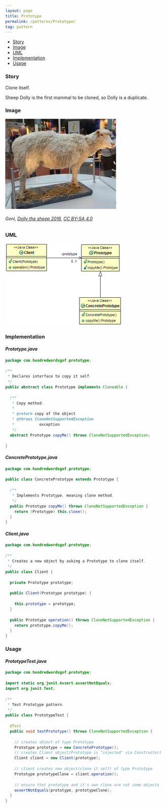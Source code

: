 ```yaml
---
layout: page
title: Prototype
permalink: /patterns/Prototype/
tag: pattern
---
```


* [Story](#Story)
* [Image](#Image)
* [UML](#UML)
* [Implementation](#Implementation)
* [Usage](#Usage)


###  <a id="Story"></a>Story 

Clone itself.

Sheep Dolly is the first mammal to be cloned, so Dolly is a duplicate.





###  <a id="Image"></a>Image 


![alt text](/assets/img/image/prototype.jpg "Sheep Dolly")  
###### Geni, <a href="https://commons.wikimedia.org/wiki/File:Dolly_the_sheep_2016.JPG">Dolly the sheep 2016</a>, <a href="https://creativecommons.org/licenses/by-sa/4.0/legalcode">CC BY-SA 4.0</a>



###  <a id="UML"></a>UML 
[![](/assets/img/uml/prototype.png)](/assets/img/uml/prototype.png)

###  <a id="Implementation"></a>Implementation 

#### *Prototype.java* 
```java 
package com.hundredwordsgof.prototype;

/**
 * Declares interface to copy it self.
 */
public abstract class Prototype implements Cloneable {

  /**
   * Copy method.
   * 
   * @return copy of the object
   * @throws CloneNotSupportedException
   *           exception
   */
  abstract Prototype copyMe() throws CloneNotSupportedException;

}
```

#### *ConcretePrototype.java* 
```java 
package com.hundredwordsgof.prototype;

public class ConcretePrototype extends Prototype {

  /**
   * Implements Prototype, meaning clone method.
   */
  public Prototype copyMe() throws CloneNotSupportedException {
    return (Prototype) this.clone();
  }
}
```

#### *Client.java* 
```java 
package com.hundredwordsgof.prototype;

/**
 * Creates a new object by asking a Prototype to clone itself.
 */
public class Client {

  private Prototype prototype;

  public Client(Prototype prototype) {

    this.prototype = prototype;
  }

  public Prototype operation() throws CloneNotSupportedException {
    return prototype.copyMe();
  }
}
```

###  <a id="Usage"></a>Usage 

#### *PrototypeTest.java* 
```java 
package com.hundredwordsgof.prototype;

import static org.junit.Assert.assertNotEquals;
import org.junit.Test;

/**
 * Test Prototype pattern.
 */
public class PrototypeTest {

  @Test
  public void testPrototype() throws CloneNotSupportedException {

    // creates object of type Prototype
    Prototype prototype = new ConcretePrototype();
    // creates Client object(Prototype is "injected" via Constructor)
    Client client = new Client(prototype);

    // client creates new object(clone it self) of type Prototype
    Prototype prototypeClone = client.operation();

    // ensure that prototype and it's own clone are not same objects
    assertNotEquals(prototype, prototypeClone);
  }
}
```

